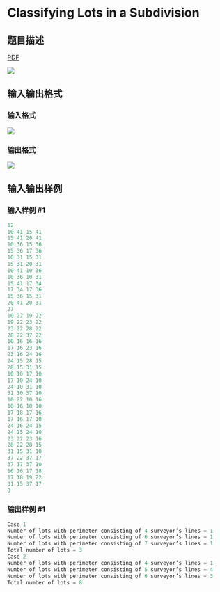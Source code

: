 # Classifying Lots in a Subdivision

## 题目描述

[problemUrl]: https://uva.onlinejudge.org/index.php?option=com_onlinejudge&Itemid=8&category=4&page=show_problem&problem=159

[PDF](https://uva.onlinejudge.org/external/2/p223.pdf)

![](https://cdn.luogu.com.cn/upload/vjudge_pic/UVA223/ed384f614f2967b21e5a82895ca0cdecef403e15.png)

## 输入输出格式

### 输入格式

![](https://cdn.luogu.com.cn/upload/vjudge_pic/UVA223/00097e66a67d8ab2c26b50519213278ad8db7c55.png)

### 输出格式

![](https://cdn.luogu.com.cn/upload/vjudge_pic/UVA223/5f4b2476094274224fd615fe9287edb0a6adb7ee.png)

## 输入输出样例

### 输入样例 #1

```cpp
12
10 41 15 41
15 41 20 41
10 36 15 36
15 36 17 36
10 31 15 31
15 31 20 31
10 41 10 36
10 36 10 31
15 41 17 34
17 34 17 36
15 36 15 31
20 41 20 31
27
10 22 19 22
19 22 23 22
23 22 28 22
28 22 37 22
10 16 16 16
17 16 23 16
23 16 24 16
24 15 28 15
28 15 31 15
10 10 17 10
17 10 24 10
24 10 31 10
31 10 37 10
10 22 10 16
10 16 10 10
17 18 17 16
17 16 17 10
24 16 24 15
24 15 24 10
23 22 23 16
28 22 28 15
31 15 31 10
37 22 37 17
37 17 37 10
16 16 17 18
17 18 19 22
31 15 37 17
0
```


### 输出样例 #1

```cpp
Case 1
Number of lots with perimeter consisting of 4 surveyor’s lines = 1
Number of lots with perimeter consisting of 6 surveyor’s lines = 1
Number of lots with perimeter consisting of 7 surveyor’s lines = 1
Total number of lots = 3
Case 2
Number of lots with perimeter consisting of 4 surveyor’s lines = 1
Number of lots with perimeter consisting of 5 surveyor’s lines = 4
Number of lots with perimeter consisting of 6 surveyor’s lines = 3
Total number of lots = 8
```


